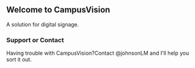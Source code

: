 ## Welcome to CampusVision

A solution for digital signage.


### Support or Contact

Having trouble with CampusVision?Contact @johnsonLM and I'll help you sort it out.

